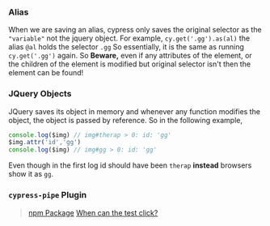 ### Alias
When we are saving an alias, cypress only saves the original selector as the `"variable"` not the jquery object.
For example, `cy.get('.gg').as(al)` the alias `@al` holds the selector `.gg`
So essentially, it is the same as running `cy.get('.gg')` again.
So **Beware,** even if any attributes of the element, or the children of the element is modified but original selector isn't then the element can be found! 

### JQuery Objects
JQuery saves its object in memory and whenever any function modifies the object, the object is passed by reference.
So in the following example,
```js
console.log($img) // img#therap > 0: id: 'gg'
$img.attr('id','gg')
console.log($img) // img#gg > 0: id: 'gg'
```
Even though in the first log id should have been `therap` **instead** browsers show it as `gg`.

###  `cypress-pipe` Plugin
> [npm Package](https://www.npmjs.com/package/cypress-pipe)
> [When can the test click?](https://www.cypress.io/blog/when-can-the-test-click)